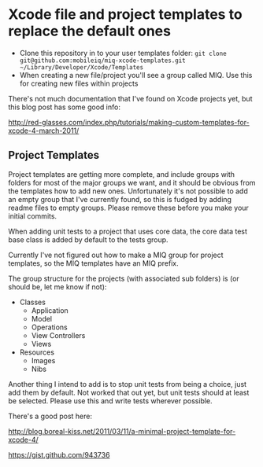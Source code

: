 # Xcode file and project templates to replace the default ones

- Clone this repository in to your user templates folder:
`git clone git@github.com:mobileiq/miq-xcode-templates.git ~/Library/Developer/Xcode/Templates`
- When creating a new file/project you'll see a group called MIQ.  Use this for creating new files within projects

There's not much documentation that I've found on Xcode projects yet, but this blog post has some good info:

http://red-glasses.com/index.php/tutorials/making-custom-templates-for-xcode-4-march-2011/

## Project Templates

Project templates are getting more complete, and include groups with folders for most of the major groups we want, and it should be obvious from the templates how to add new ones.  Unfortunately it's not possible to add an empty group that I've currently found, so this is fudged by adding readme files to empty groups.  Please remove these before you make your initial commits.

When adding unit tests to a project that uses core data, the core data test base class is added by default to the tests group.

Currently I've not figured out how to make a MIQ group for project templates, so the MIQ templates have an MIQ prefix.

The group structure for the projects (with associated sub folders) is (or should be, let me know if not):

- Classes
	- Application
	- Model
	- Operations
	- View Controllers
	- Views
- Resources
	- Images
	- Nibs
	
Another thing I intend to add is to stop unit tests from being a choice, just add them by default.  Not worked that out yet, but unit tests should at least be selected.  Please use this and write tests wherever possible.

There's a good post here: 

http://blog.boreal-kiss.net/2011/03/11/a-minimal-project-template-for-xcode-4/ 

https://gist.github.com/943736

